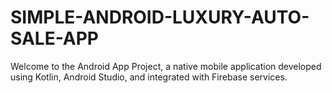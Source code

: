 # SIMPLE-ANDROID-LUXURY-AUTO-SALE-APP
Welcome to the Android App Project, a native mobile application developed using Kotlin, Android Studio, and integrated with Firebase services.
